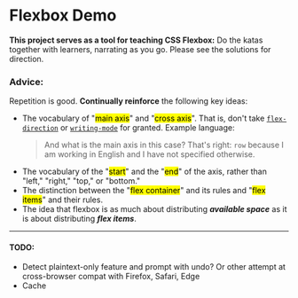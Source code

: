 # Flexbox Demo

**This project serves as a tool for teaching CSS Flexbox:** Do the katas together with learners, narrating as you go. Please see the solutions for direction.

### Advice:
Repetition is good. **Continually reinforce** the following key ideas:
-  The vocabulary of "<mark>main axis</mark>" and "<mark>cross axis</mark>". That is, don't take [`flex-direction`](https://developer.mozilla.org/en-US/docs/Web/CSS/CSS_Flexible_Box_Layout/Basic_Concepts_of_Flexbox#the_two_axes_of_flexbox) or [`writing-mode`](https://developer.mozilla.org/en-US/docs/Web/CSS/CSS_Flexible_Box_Layout/Relationship_of_Flexbox_to_Other_Layout_Methods#writing_modes) for granted. Example language:
    > And what is the main axis in this case? That's right: `row` because I am working in English and I have not specified otherwise.
-  The vocabulary of the "<mark>start</mark>" and the "<mark>end</mark>" of the axis, rather than "left," "right," "top," or "bottom."
-  The distinction between the "<mark>flex container</mark>" and its rules and "<mark>flex items</mark>" and their rules.
-  The idea that flexbox is as much about distributing ***available space*** as it is about distributing ***flex items***.

---

#### TODO:
- Detect plaintext-only feature and prompt with undo? Or other attempt at cross-browser compat with Firefox, Safari, Edge
- Cache <style> elements individually
- Then add a "View Solution" toggle for each `.container`
- Capture Ctrl+/ and Cmd+/ to toggle line comments
- Perhaps the "Solutions" may be cachable, as well, to be restored by a page-wide Reset